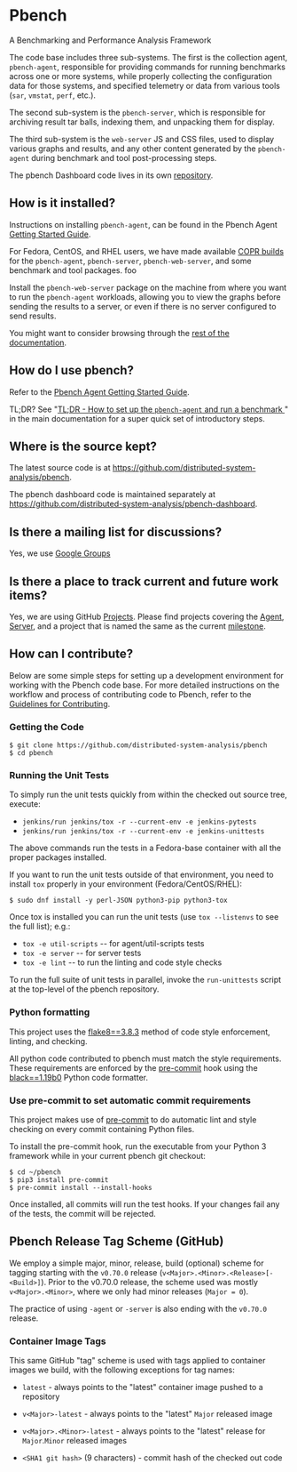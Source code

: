 # Pbench
A Benchmarking and Performance Analysis Framework

The code base includes three sub-systems. The first is the collection agent,
`pbench-agent`, responsible for providing commands for running benchmarks
across one or more systems, while properly collecting the configuration data
for those systems, and specified telemetry or data from various tools (`sar`,
`vmstat`, `perf`, etc.).

The second sub-system is the `pbench-server`, which is responsible for
archiving result tar balls, indexing them, and unpacking them for display.

The third sub-system is the `web-server` JS and CSS files, used to display
various graphs and results, and any other content generated by the
`pbench-agent` during benchmark and tool post-processing steps.

The pbench Dashboard code lives in its own [repository](
https://github.com/distributed-system-analysis/pbench-dashboard).

## How is it installed?
Instructions on installing `pbench-agent`, can be found
in the Pbench Agent [Getting Started Guide](
https://distributed-system-analysis.github.io/pbench/start.html).

For Fedora, CentOS, and RHEL users, we have made available [COPR
builds](https://copr.fedorainfracloud.org/coprs/ndokos/pbench/) for the
`pbench-agent`, `pbench-server`, `pbench-web-server`, and some benchmark and
tool packages. foo

Install the `pbench-web-server` package on the machine from where you want to
run the `pbench-agent` workloads, allowing you to view the graphs before
sending the results to a server, or even if there is no server configured to
send results.

You might want to consider browsing through the [rest of the documentation](
https://distributed-system-analysis.github.io/pbench/doc.html).

## How do I use pbench?
Refer to the [Pbench Agent Getting Started Guide](
https://distributed-system-analysis.github.io/pbench/start.html).

TL;DR? See "[TL;DR - How to set up the `pbench-agent` and run a benchmark
](https://distributed-system-analysis.github.io/pbench/doc.html#how)" in the
main documentation for a super quick set of introductory steps.

## Where is the source kept?
The latest source code is at
https://github.com/distributed-system-analysis/pbench.

The pbench dashboard code is maintained separately at
https://github.com/distributed-system-analysis/pbench-dashboard.

## Is there a mailing list for discussions?

Yes, we use [Google Groups](https://groups.google.com/forum/#!forum/pbench)

## Is there a place to track current and future work items?
Yes, we are using GitHub [Projects](
https://github.com/distributed-system-analysis/pbench/projects).
Please find projects covering the [Agent](
https://github.com/distributed-system-analysis/pbench/projects/2),
[Server](https://github.com/distributed-system-analysis/pbench/projects/3),
and a project that is named the same as the current [milestone](
https://github.com/distributed-system-analysis/pbench/milestones).

## How can I contribute?

Below are some simple steps for setting up a development environment for
working with the Pbench code base.  For more detailed instructions on the
workflow and process of contributing code to Pbench, refer to the [Guidelines
for Contributing](doc/CONTRIBUTING.md).

### Getting the Code

```
$ git clone https://github.com/distributed-system-analysis/pbench
$ cd pbench
```

### Running the Unit Tests

To simply run the unit tests quickly from within the checked out source tree,
execute:

 * `jenkins/run jenkins/tox -r --current-env -e jenkins-pytests`
 * `jenkins/run jenkins/tox -r --current-env -e jenkins-unittests`

The above commands run the tests in a Fedora-base container with all the
proper packages installed.

If you want to run the unit tests outside of that environment, you need to
install `tox` properly in your environment (Fedora/CentOS/RHEL):

```
$ sudo dnf install -y perl-JSON python3-pip python3-tox
```

Once tox is installed you can run the unit tests (use `tox --listenvs` to see
the full list); e.g.:

  * `tox -e util-scripts`  -- for agent/util-scripts tests
  * `tox -e server`  -- for server tests
  * `tox -e lint`  -- to run the linting and code style checks

To run the full suite of unit tests in parallel, invoke the `run-unittests`
script at the top-level of the pbench repository.

### Python formatting

This project uses the [flake8==3.8.3](http://flake8.pycqa.org/en/latest) method of
code style enforcement, linting, and checking.

All python code contributed to pbench must match the style requirements. These
requirements are enforced by the [pre-commit](https://pre-commit.com) hook
using the [black==1.19b0](https://github.com/psf/black) Python code formatter.

### Use pre-commit to set automatic commit requirements

This project makes use of [pre-commit](https://pre-commit.com/) to do automatic
lint and style checking on every commit containing Python files.

To install the pre-commit hook, run the executable from your Python 3 framework
while in your current pbench git checkout:

```
$ cd ~/pbench
$ pip3 install pre-commit
$ pre-commit install --install-hooks
```

Once installed, all commits will run the test hooks. If your changes fail any of
the tests, the commit will be rejected.

## Pbench Release Tag Scheme (GitHub)
We employ a simple major, minor, release, build (optional) scheme for tagging
starting with the `v0.70.0` release (`v<Major>.<Minor>.<Release>[-<Build>]`).
Prior to the v0.70.0 release, the scheme used was mostly `v<Major>.<Minor>`,
where we only had minor releases (`Major = 0`).

The practice of using `-agent` or `-server` is also ending with the `v0.70.0`
release.

### Container Image Tags
This same GitHub "tag" scheme is used with tags applied to container images
we build, with the following exceptions for tag names:

  * `latest` - always points to the "latest" container image pushed to a
    repository

  * `v<Major>-latest` - always points to the "latest" `Major` released
    image

  * `v<Major>.<Minor>-latest` - always points to the "latest" release
    for `Major`.`Minor` released images

  * `<SHA1 git hash>` (9 characters) - commit hash of the checked out code
